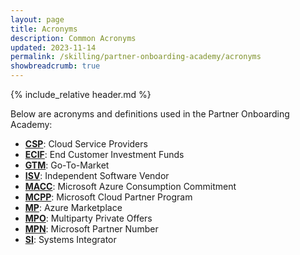 ```yaml
---
layout: page
title: Acronyms
description: Common Acronyms
updated: 2023-11-14
permalink: /skilling/partner-onboarding-academy/acronyms
showbreadcrumb: true
---
```

{% include_relative header.md %}

Below are acronyms and definitions used in the Partner Onboarding Academy:

- **[CSP](https://learn.microsoft.com/en-us/partner-center/enrolling-in-the-csp-program)**: Cloud Service Providers
- **[ECIF](https://partner.microsoft.com/en-bd/community/seanm-partner-hub/intelligent-cloud/funding)**: End Customer Investment Funds
- **[GTM](https://en.wikipedia.org/wiki/Go_to_market)**: Go-To-Market
- **[ISV](https://en.wikipedia.org/wiki/Independent_software_vendor)**: Independent Software Vendor
- **[MACC](https://learn.microsoft.com/en-us/partner-center/marketplace/azure-consumption-commitment-enrollment)**: Microsoft Azure Consumption Commitment
- **[MCPP](https://www.microsoft.com/en-us/us-partner-blog/2022/06/01/what-you-need-to-know-about-the-microsoft-cloud-partner-program/)**: Microsoft Cloud Partner Program
- **[MP](https://azuremarketplace.microsoft.com/en-us/)**: Azure Marketplace
- **[MPO](https://learn.microsoft.com/en-us/partner-center/marketplace/multiparty-private-offers-faq)**: Multiparty Private Offers
- **[MPN](https://partner.microsoft.com/en-us/partnership)**: Microsoft Partner Number
- **[SI](https://en.wikipedia.org/wiki/Systems_integrator)**: Systems Integrator